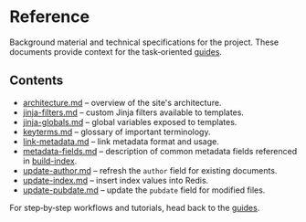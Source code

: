 # Reference

Background material and technical specifications for the project. These
documents provide context for the task‑oriented
[guides](../guides/README.md).

## Contents

- [architecture.md](architecture.md) – overview of the site's architecture.
- [jinja-filters.md](jinja-filters.md) – custom Jinja filters available to templates.
- [jinja-globals.md](jinja-globals.md) – global variables exposed to templates.
- [keyterms.md](keyterms.md) – glossary of important terminology.
- [link-metadata.md](link-metadata.md) – link metadata format and usage.
- [metadata-fields.md](metadata-fields.md) – description of common metadata fields referenced in
  [build-index](../guides/build-index.md).
- [update-author.md](update-author.md) – refresh the `author` field for existing documents.
- [update-index.md](update-index.md) – insert index values into Redis.
- [update-pubdate.md](update-pubdate.md) – update the `pubdate` field for modified files.

For step‑by‑step workflows and tutorials, head back to the
[guides](../guides/README.md).
